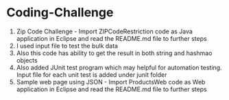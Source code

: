 # Coding-Challenge
1) Zip Code Challenge - Import ZIPCodeRestriction code as Java application in Eclipse and read the README.md file to further steps
  1) I used input file to test the bulk data
  2) Also this code has ability to get the result in both string and hashmao objects
  3) Also added JUnit test program which may helpful for automation testing. Input file for each unit test is added under junit folder 
2) Sample web page using JSON - Import ProductsWeb code as Web application in Eclipse and read the README.md file to further steps


